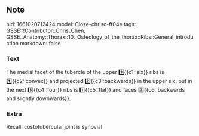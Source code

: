 ## Note
nid: 1661020712424
model: Cloze-chrisc-ff04e
tags: GSSE::!Contributor::Chris_Chen, GSSE::Anatomy::Thorax::10._Osteology_of_the_thorax::Ribs::General_introduction
markdown: false

### Text
<div class='toggle'>
  The medial facet of the tubercle of the upper 3️⃣{{c1::six}} ribs
  is 1️⃣{{c2::convex}} and projected 2️⃣{{c3::backwards}} in the
  upper six, but in the next 3️⃣{{c4::four}} ribs is
  1️⃣{{c5::flat}} and faces 2️⃣{{c6::backwards and slightly
  downwards}}.
</div>

### Extra
<p id="ce0e2cad-4c81-45d1-9568-e4d4358152ee" class="">Recall:
costotubercular joint is synovial
